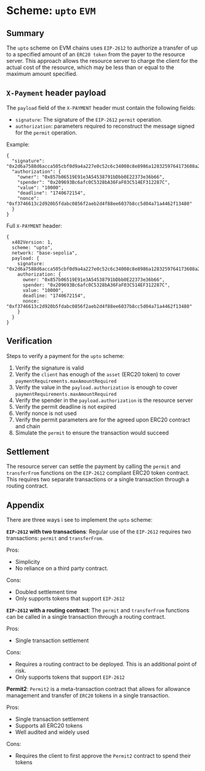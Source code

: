 # Scheme: `upto` `EVM`

## Summary

The `upto` scheme on EVM chains uses `EIP-2612` to authorize a transfer of up to a specified amount of an `ERC20 token` from the payer to the resource server. This approach allows the resource server to charge the client for the actual cost of the resource, which may be less than or equal to the maximum amount specified.

## `X-Payment` header payload

The `payload` field of the `X-PAYMENT` header must contain the following fields:
- `signature`: The signature of the `EIP-2612` `permit` operation.
- `authorization`: parameters required to reconstruct the message signed for the `permit` operation.

Example:

```
{
  "signature": "0x2d6a7588d6acca505cbf0d9a4a227e0c52c6c34008c8e8986a1283259764173608a2ce6496642e377d6da8dbbf5836e9bd15092f9ecab05ded3d6293af148b571c",
  "authorization": {
    "owner": "0x857b06519E91e3A54538791bDbb0E22373e36b66",
    "spender": "0x209693Bc6afc0C5328bA36FaF03C514EF312287C",
    "value": "10000",
    "deadline": "1740672154",
    "nonce": "0xf3746613c2d920b5fdabc0856f2aeb2d4f88ee6037b8cc5d04a71a4462f13480"
  }
}

```

Full `X-PAYMENT` header:

```
{
  x402Version: 1,
  scheme: "upto",
  network: "base-sepolia",
  payload: {
    signature: "0x2d6a7588d6acca505cbf0d9a4a227e0c52c6c34008c8e8986a1283259764173608a2ce6496642e377d6da8dbbf5836e9bd15092f9ecab05ded3d6293af148b571c",
    authorization: {
      owner: "0x857b06519E91e3A54538791bDbb0E22373e36b66",
      spender: "0x209693Bc6afc0C5328bA36FaF03C514EF312287C",
      value: "10000",
      deadline: "1740672154",
      nonce: "0xf3746613c2d920b5fdabc0856f2aeb2d4f88ee6037b8cc5d04a71a4462f13480"
    }
  }
}
```

## Verification

Steps to verify a payment for the `upto` scheme:

1. Verify the signature is valid
2. Verify the `client` has enough of the `asset` (ERC20 token) to cover `paymentRequirements.maxAmountRequired`
3. Verify the value in the `payload.authorization` is enough to cover `paymentRequirements.maxAmountRequired`
4. Verify the spender in the `payload.authorization` is the resource server
5. Verify the permit deadline is not expired
6. Verify nonce is not used
7. Verify the permit parameters are for the agreed upon ERC20 contract and chain
8. Simulate the `permit` to ensure the transaction would succeed

## Settlement

The resource server can settle the payment by calling the `permit` and `transferFrom` functions on the `EIP-2612` compliant ERC20 token contract. This requires two separate transactions or a single transaction through a routing contract.

## Appendix

There are three ways i see to implement the `upto` scheme:

**`EIP-2612` with two transactions**: Regular use of the `EIP-2612` requires two transactions: `permit` and `transferFrom`. 

Pros:
- Simplicity
- No reliance on a third party contract.

Cons: 
- Doubled settlement time
- Only supports tokens that support `EIP-2612`

**`EIP-2612` with a routing contract**: The `permit` and `transferFrom` functions can be called in a single transaction through a routing contract.

Pros:
- Single transaction settlement

Cons:
- Requires a routing contract to be deployed. This is an additional point of risk.
- Only supports tokens that support `EIP-2612`

**Permit2**: `Permit2` is a meta-transaction contract that allows for allowance management and transfer of `ERC20` tokens in a single transaction.

Pros: 
- Single transaction settlement
- Supports all ERC20 tokens
- Well audited and widely used

Cons:
- Requires the client to first approve the `Permit2` contract to spend their tokens
